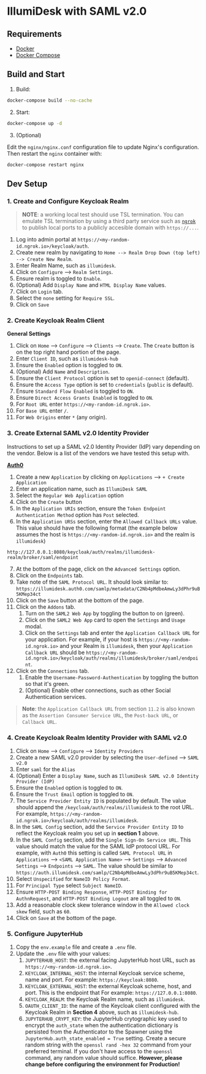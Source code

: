 # IllumiDesk with SAML v2.0

## Requirements

- [Docker](https://docs.docker.com/get-docker/)
- [Docker Compose](https://docs.docker.com/compose/install/)

## Build and Start

1. Build:

```bash
docker-compose build --no-cache
```

2. Start:

```bash
docker-compose up -d
```

3. (Optional)

Edit the `nginx/nginx.conf` configuration file to update Nginx's configuration. Then restart the `nginx` container with:

```bash
docker-compose restart nginx
```

## Dev Setup

### 1. Create and Configure Keycloak Realm

> **NOTE**: a working local test should use TSL termination. You can emulate TSL termination by using a third party service such as [`ngrok`](https://ngrok.com/download) to publish local ports to a publicly accesible domain with `https://...`.


1. Log into admin portal at `https://<my-random-id.ngrok.io>/keycloak/auth`.
2. Create new realm by navigating to `Home --> Realm Drop Down (top left) --> Create New Realm`.
3. Enter Realm Name, such as `illumidesk`.
4. Click on `Configure` --> `Realm Settings`.
5. Ensure realm is toggled to `Enable`.
6. (Optional) Add `Display Name` and `HTML Display Name` values.
7. Click on `Login` tab.
8. Select the `none` setting for `Require SSL`.
9. Click on `Save`

### 2. Create Keycloak Realm Client

**General Settings**

1. Click on `Home` --> `Configure` --> `Clients` --> `Create`. The `Create` button is on the top right hand portion of the page.
2. Enter `Client ID`, such as `illumidesk-hub`
3. Ensure the `Enabled` option is toggled to `ON`.
4. (Optional) Add `Name` and `Description`.
5. Ensure the `Client Protocol` option is set to `openid-connect` (default).
6. Ensure the `Access Type` option is set to `credentials` (`public` is default).
7. Ensure `Standard Flow Enabled` is toggled to `ON`.
8. Ensure `Direct Access Grants Enabled` is toggled to `ON`.
9. For `Root URL` enter `https://<my-random-id.ngrok.io>`.
10. For `Base URL` enter `/`.
11. For `Web Origins` enter `*` (any origin).

### 3. Create External SAML v2.0 Identity Provider

Instructions to set up a SAML v2.0 Identity Provider (IdP) vary depending on the vendor. Below is a list of the vendors we have tested this setup with.

**[Auth0](https://auth0.com)**

1. Create a new `Application` by clicking on `Applications` --> `+ Create Application`
2. Enter an application name, such as `IllumiDesk SAML`
3. Select the `Regular Web Application` option
4. Click on the `Create` button
5. In the `Application URIs` section, ensure the `Token Endpoint Authentication Method` option has `Post` selected.
6. In the `Application URSs` section, enter the `Allowed Callback URLs` value. This value should have the following format (the example below assumes the host is `https://<my-random-id.ngrok.io>` and the realm is `illumidesk`)

```
http://127.0.0.1:8080/keycloak/auth/realms/illumidesk-realm/broker/saml/endpoint
```

7. At the bottom of the page, click on the `Advanced Settings` option.
8. Click on the `Endpoints` tab.
9. Take note of the `SAML Protocol URL`. It should look similar to: `https://illumidesk.auth0.com/samlp/metadata/C2Nb4pMdbeAmwLy3dPhr9uB5KMep34ct`
10. Click on the `Save` button at the bottom of the page.
11. Click on the `Addons` tab.
    1.  Turn on the `SAML2 Web App` by toggling the button to on (green).
    2.  Click on the `SAML2 Web App` card to open the `Settings` and `Usage` modal.
    3.  Click on the `Settings` tab and enter the `Application Callback URL` for your application. For example, if your host is `https://<my-random-id.ngrok.io>` and your Realm is `illumidesk`, then your `Application Callback URL` should be `https://<my-random-id.ngrok.io>/keycloak/auth/realms/illumidesk/broker/saml/endpoint`.
12. Click on the `Connections` tab.
    1.  Enable the `Username-Password-Authentication` by toggling the button so that it's green.
    2.  (Optional) Enable other connections, such as other Social Authentication services.

> **Note**: the `Application Callback URL` from section `11.2` is also known as the `Assertion Consumer Service URL`, the `Post-back URL`, or `Callback URL`.

### 4. Create Keycloak Realm Identity Provider with SAML v2.0

1. Click on `Home` --> `Configure` --> `Identity Providers`
2. Create a new SAML v2.0 provider by selecting the `User-defined` --> `SAML v2.0`
3. Enter `saml` for the `Alias`
4. (Optional) Enter a `Display Name`, such as `IllumiDesk SAML v2.0 Identity Provider (IdP)`
5. Ensure the `Enabled` option is toggled to `ON`.
6. Ensure the `Trust Email` option is toggled to `ON`.
7. The `Service Provider Entity ID` is populated by default. The value should append the `/keycloak/auth/realms/illumidesk` to the root URL. For example, `https://<my-random-id.ngrok.io>/keycloak/auth/realms/illumidesk`.
8. In the `SAML Config` section, add the `Service Provider Entity ID` to reflect the Keycloak realm you set up in **section 1** above.
9. In the `SAML Config` section, add the `Single Sign-On Service URL`. This value should match the value for the SAML IdP protocol URL. For example, with `Auth0` this setting is called `SAML Protocol URL` in `Applications` --> `<SAML Application Name>` --> `Settings` --> `Advanced Settings` --> `Endpoints` --> `SAML`. The value should be similar to `https://auth.illumidesk.com/samlp/C2Nb4pMdbeAmwLy3dPhr9uB5KMep34ct`.
10. Select `Unspecified` for `NameID Policy Format`.
11. For `Principal Type` select `Subject NameID`.
12. Ensure `HTTP-POST Binding Response`, `HTTP-POST Binding for AuthnRequest`, and `HTTP-POST Binding Logout` are all toggled to `ON`.
13. Add a reasonable clock skew tolerance window in the `Allowed clock skew` field, such as `60`.
14. Click on `Save` at the bottom of the page.

### 5. Configure JupyterHub

1. Copy the `env.example` file and create a `.env` file.
2. Update the `.env` file with your values:
   1. `JUPYTERHUB_HOST`: the external facing JupyterHub host URL, such as `https://<my-random-id.ngrok.io>`.
   2. `KEYCLOAK_INTERNAL_HOST`: the internal Keycloak service scheme, name and port. For example: `https://keycloak:8080`.
   3. `KEYCLOAK_EXTERNAL_HOST`: the external Keycloak scheme, host, and port. This is the endpoint that For example:  `https://127.0.0.1:8080`.
   4. `KEYCLOAK_REALM`: the Keycloak Realm name, such as `illumidesk`.
   5. `OAUTH_CLIENT_ID`: the name of the Keycloak client configured with the Keycloak Realm in **Section 4** above, such as `illumidesk-hub`.
   6. `JUPYTERHUB_CRYPT_KEY`: the JupyterHub crytographic key used to encrypt the `auth_state` when the authentication dictionary is persisted from the Authenticator to the Spawner using the `JupyterHub.auth_state_enabled = True` setting. Create a secure random string with the `openssl rand -hex 32` command from your preferred terminal. If you don't have access to the `openssl` command, any random value should suffice. **However, please change before configuring the environment for Production!**
